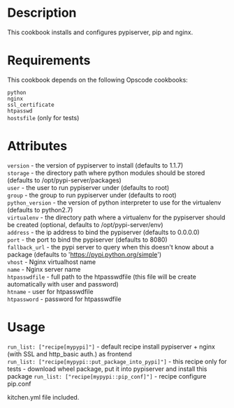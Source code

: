 Description
===========
This cookbook installs and configures pypiserver, pip and nginx.

Requirements
===========
This cookbook depends on the following Opscode cookbooks:

`python`  
`nginx`  
`ssl_certificate`  
`htpasswd`  
`hostsfile` (only for tests)  

Attributes
===========

`version` - the version of pypiserver to install (defaults to 1.1.7)  
`storage` - the directory path where python modules should be stored (defaults to /opt/pypi-server/packages)  
`user` - the user to run pypiserver under (defaults to root)  
`group` - the group to run pypiserver under (defaults to root)  
`python_version` - the version of python interpreter to use for the virtualenv (defaults to python2.7)  
`virtualenv` - the directory path where a virtualenv for the pypiserver should be created (optional, defaults to /opt/pypi-server/env)  
`address` - the ip address to bind the pypiserver (defaults to 0.0.0.0)  
`port` - the port to bind the pypiserver (defaults to 8080)  
`fallback_url` - the pypi server to query when this doesn't know about a package (defaults to 'https://pypi.python.org/simple')  
`vhost` - Nginx virtualhost name  
`name` - Nginx server name  
`htpasswdfile` - full path to the htpasswdfile (this file will be create automatically with user and password)  
`htname` - user for htpasswdfile  
`htpassword` - password for htpasswdfile  

Usage
===========

`run_list: ["recipe[mypypi]"]` - default recipe install pypiserver + nginx (with SSL and http_basic auth.) as frontend  
`run_list: ["recipe[mypypi::put_package_into_pypi]"]` - this recipe only for tests - download wheel package, put it into pypiserver and install this package 
`run_list: ["recipe[mypypi::pip_conf]"]` - recipe configure pip.conf  

kitchen.yml file included.  
